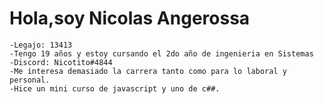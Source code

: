 # Hola,soy Nicolas Angerossa
 
    -Legajo: 13413
    -Tengo 19 años y estoy cursando el 2do año de ingenieria en Sistemas
    -Discord: Nicotito#4844
    -Me interesa demasiado la carrera tanto como para lo laboral y personal.
    -Hice un mini curso de javascript y uno de c##.